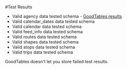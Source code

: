 #Test Results

- Valid agency data tested schema - [GoodTables results](http://goodtables.okfnlabs.org/reports?data=https%3A%2F%2Fraw.githubusercontent.com%2FStephen-Gates%2FGTFS%2Fmaster%2Fdata%2Fagency.txt&schema=https%3A%2F%2Fraw.githubusercontent.com%2FStephen-Gates%2FGTFS%2Fmaster%2Fschemas%2Fagency-schema.json&format=csv&row_limit=100000&report_type=grouped&report_limit=1000)
- Valid calendar_dates data tested schema
- Valid calendar data tested schema
- Valid feed_info data tested schema
- Valid routes data tested schema
- Valid shapes data tested schema
- Valid stops data tested schema
- Valid trips data tested schema

GoodTables doesn't let you store failed test results.
